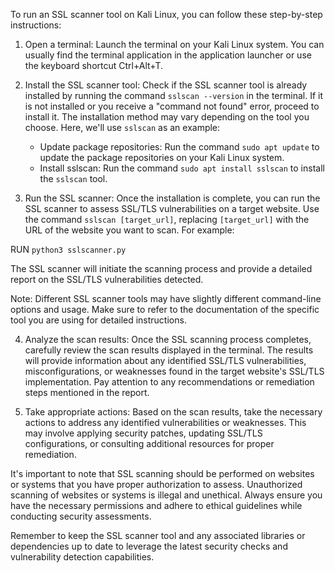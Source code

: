 To run an SSL scanner tool on Kali Linux, you can follow these step-by-step instructions:

1. Open a terminal: Launch the terminal on your Kali Linux system. You can usually find the terminal application in the application launcher or use the keyboard shortcut Ctrl+Alt+T.

2. Install the SSL scanner tool: Check if the SSL scanner tool is already installed by running the command `sslscan --version` in the terminal. If it is not installed or you receive a "command not found" error, proceed to install it. The installation method may vary depending on the tool you choose. Here, we'll use `sslscan` as an example:

   - Update package repositories: Run the command `sudo apt update` to update the package repositories on your Kali Linux system.
   - Install sslscan: Run the command `sudo apt install sslscan` to install the `sslscan` tool.

3. Run the SSL scanner: Once the installation is complete, you can run the SSL scanner to assess SSL/TLS vulnerabilities on a target website. Use the command `sslscan [target_url]`, replacing `[target_url]` with the URL of the website you want to scan. For example:

RUN  `python3 sslscanner.py`

   The SSL scanner will initiate the scanning process and provide a detailed report on the SSL/TLS vulnerabilities detected.

   Note: Different SSL scanner tools may have slightly different command-line options and usage. Make sure to refer to the documentation of the specific tool you are using for detailed instructions.

4. Analyze the scan results: Once the SSL scanning process completes, carefully review the scan results displayed in the terminal. The results will provide information about any identified SSL/TLS vulnerabilities, misconfigurations, or weaknesses found in the target website's SSL/TLS implementation. Pay attention to any recommendations or remediation steps mentioned in the report.

5. Take appropriate actions: Based on the scan results, take the necessary actions to address any identified vulnerabilities or weaknesses. This may involve applying security patches, updating SSL/TLS configurations, or consulting additional resources for proper remediation.

It's important to note that SSL scanning should be performed on websites or systems that you have proper authorization to assess. Unauthorized scanning of websites or systems is illegal and unethical. Always ensure you have the necessary permissions and adhere to ethical guidelines while conducting security assessments.

Remember to keep the SSL scanner tool and any associated libraries or dependencies up to date to leverage the latest security checks and vulnerability detection capabilities.
